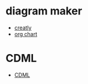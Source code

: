 # diagram maker
  
  - [creatly](https://creately.com/ )
  - [org chart](https://github.com/dabeng/OrgChart )
  
# CDML

  - [CDML](https://www.advsofteng.com/doc/cdjavadoc/cdml.htm )